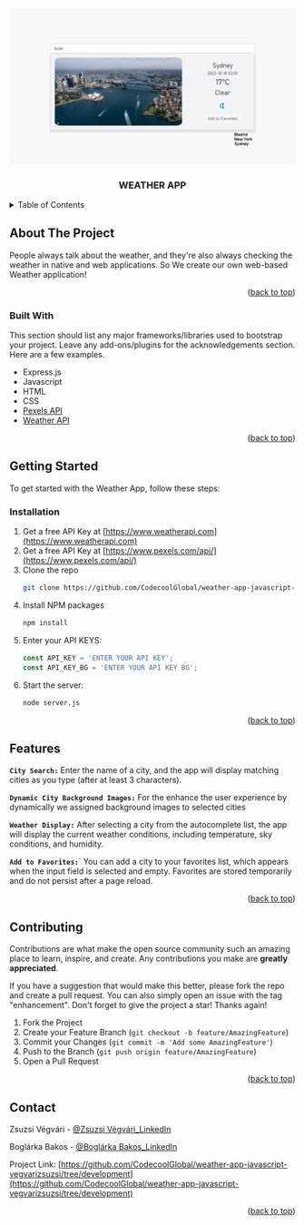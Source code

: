 <a name="readme-top"></a>


<!-- PROJECT LOGO -->
<br />
<div align="center">

  ![Weather App Screenshot](https://github.com/CodecoolGlobal/weather-app-javascript-vegvarizsuzsi/blob/development/public/images/weather_app.png)

  <h3 align="center">WEATHER APP</h3> 
</div>



<!-- TABLE OF CONTENTS -->
<details>
  <summary>Table of Contents</summary>
  <ol>
    <li>
      <a href="#about-the-project">About The Project</a>
      <ul>
        <li><a href="#built-with">Built With</a></li>
      </ul>
    </li>
    <li>
      <a href="#getting-started">Getting Started</a>
      <ul>        
        <li><a href="#installation">Installation</a></li>
      </ul>
    </li>
    <li><a href="#features">Features</a></li>   
    <li><a href="#contributing">Contributing</a></li>
    <li><a href="#contact">Contact</a></li>    
  </ol>
</details>



<!-- ABOUT THE PROJECT -->
## About The Project

People always talk about the weather, and they're also always checking the weather in native and web applications. So We create our own web-based Weather application!
<p align="right">(<a href="#readme-top">back to top</a>)</p>



### Built With

This section should list any major frameworks/libraries used to bootstrap your project. Leave any add-ons/plugins for the acknowledgements section. Here are a few examples.

* Express.js
* Javascript
* HTML
* CSS
* [Pexels API](https://www.pexels.com/api/)
* [Weather API](https://www.weatherapi.com)


<p align="right">(<a href="#readme-top">back to top</a>)</p>



<!-- GETTING STARTED -->
## Getting Started

To get started with the Weather App, follow these steps:


### Installation


1. Get a free API Key at [https://www.weatherapi.com](https://www.weatherapi.com)
2. Get a free API Key at [https://www.pexels.com/api/](https://www.pexels.com/api/)
3. Clone the repo
   ```sh
   git clone https://github.com/CodecoolGlobal/weather-app-javascript-vegvarizsuzsi.git
   ```
4. Install NPM packages
   ```sh
   npm install
   ```
5. Enter your API KEYS:
   ```js
   const API_KEY = 'ENTER YOUR API KEY';
   const API_KEY_BG = 'ENTER YOUR API KEY BG';   
   ```
6. Start the server:
    ```sh
    node server.js
    ```
<p align="right">(<a href="#readme-top">back to top</a>)</p>



<!-- FEATURES -->
## Features

**`City Search:`** Enter the name of a city, and the app will display matching cities as you type (after at least 3 characters).

**`Dynamic City Background Images:`** For the enhance the user experience by dynamically we assigned background images to selected cities

**`Weather Display:`** After selecting a city from the autocomplete list, the app will display the current weather conditions, including temperature, sky conditions, and humidity.

**`Add to Favorites:`**` You can add a city to your favorites list, which appears when the input field is selected and empty. Favorites are stored temporarily and do not persist after a page reload.

<p align="right">(<a href="#readme-top">back to top</a>)</p>


<!-- CONTRIBUTING -->
## Contributing

Contributions are what make the open source community such an amazing place to learn, inspire, and create. Any contributions you make are **greatly appreciated**.

If you have a suggestion that would make this better, please fork the repo and create a pull request. You can also simply open an issue with the tag "enhancement".
Don't forget to give the project a star! Thanks again!

1. Fork the Project
2. Create your Feature Branch (`git checkout -b feature/AmazingFeature`)
3. Commit your Changes (`git commit -m 'Add some AmazingFeature'`)
4. Push to the Branch (`git push origin feature/AmazingFeature`)
5. Open a Pull Request

<p align="right">(<a href="#readme-top">back to top</a>)</p>



<!-- CONTACT -->
## Contact

Zsuzsi Végvári - [@Zsuzsi Végvári_LinkedIn](https://www.linkedin.com/in/zsuzsiv%C3%A9gv%C3%A1ri/)

Boglárka Bakos - [@Boglárka Bakos_LinkedIn](https://linkedin.com/in/boglarka-bakos)

Project Link: [https://github.com/CodecoolGlobal/weather-app-javascript-vegvarizsuzsi/tree/development](https://github.com/CodecoolGlobal/weather-app-javascript-vegvarizsuzsi/tree/development)

<p align="right">(<a href="#readme-top">back to top</a>)</p>

[def]: https://developer.mozilla.org/static/img/web-docs-sprite.22a6a085fc69.png

